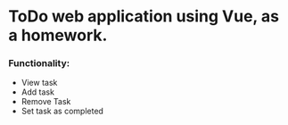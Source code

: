 # ToDo web application using Vue, as a homework.
### Functionality:
+ View task
+ Add task
+ Remove Task
+ Set task as completed
